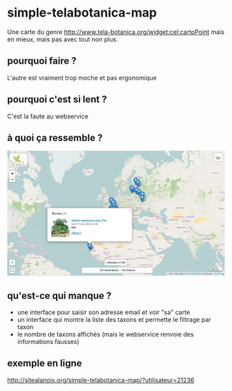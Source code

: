 # simple-telabotanica-map

Une carte du genre http://www.tela-botanica.org/widget:cel:cartoPoint mais en mieux, mais pas avec tout non plus.

## pourquoi faire ?
L'autre est vraiment trop moche et pas ergonomique

## pourquoi c'est si lent ?
C'est la faute au webservice

## à quoi ça ressemble ?
![exemple de rendu](https://raw.githubusercontent.com/matcho/simple-telabotanica-map/master/simple-telabotanica-map.jpg)

## qu'est-ce qui manque ?
 * une interface pour saisir son adresse email et voir "sa" carte
 * un interface qui montre la liste des taxons et permette le filtrage par taxon
 * le nombre de taxons affichés (mais le webservice renvoie des informations fausses)

## exemple en ligne
http://sitealanoix.org/simple-telabotanica-map/?utilisateur=21236
